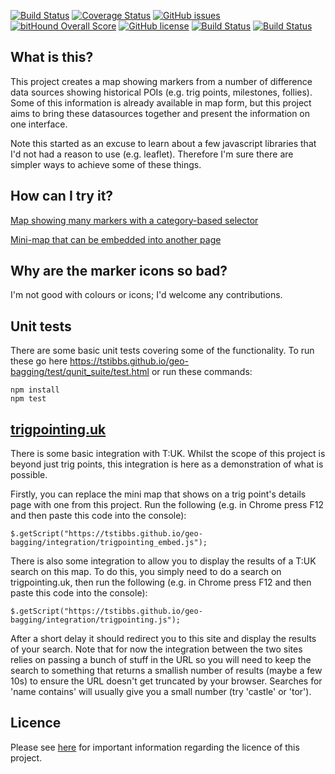 [![Build Status](https://travis-ci.org/tstibbs/geo-bagging.svg?branch=master)](https://travis-ci.org/tstibbs/geo-bagging)
[![Coverage Status](https://coveralls.io/repos/github/tstibbs/geo-bagging/badge.svg?branch=master)](https://coveralls.io/github/tstibbs/geo-bagging?branch=master)
[![GitHub issues](https://img.shields.io/github/issues/tstibbs/geo-bagging.svg)](https://github.com/tstibbs/geo-bagging/issues)
[![bitHound Overall Score](https://www.bithound.io/github/tstibbs/geo-bagging/badges/score.svg)](https://www.bithound.io/github/tstibbs/geo-bagging)
[![GitHub license](https://img.shields.io/badge/license-Apache%202-blue.svg)](https://raw.githubusercontent.com/tstibbs/geo-bagging/master/LICENSE)
[![Build Status](https://saucelabs.com/buildstatus/tstibbs)](https://saucelabs.com/beta/builds/5e191601dd4c46cd9c06b041910365ed)
[![Build Status](https://saucelabs.com/browser-matrix/tstibbs.svg)](https://saucelabs.com/beta/builds/5e191601dd4c46cd9c06b041910365ed)

## What is this?
This project creates a map showing markers from a number of difference data sources showing historical POIs (e.g. trig points, milestones, follies). Some of this information is already available in map form, but this project aims to bring these datasources together and present the information on one interface. 

Note this started as an excuse to learn about a few javascript libraries that I'd not had a reason to use (e.g. leaflet). Therefore I'm sure there are simpler ways to achieve some of these things.

## How can I try it?
[Map showing many markers with a category-based selector](https://tstibbs.github.io/geo-bagging/examples/index.html?datasources=milestones,hills)

[Mini-map that can be embedded into another page](https://tstibbs.github.io/geo-bagging/examples/mini.html)

## Why are the marker icons so bad?
I'm not good with colours or icons; I'd welcome any contributions.

## Unit tests
There are some basic unit tests covering some of the functionality. To run these go here https://tstibbs.github.io/geo-bagging/test/qunit_suite/test.html or run these commands:
```
npm install
npm test
```

## [trigpointing.uk](http://trigpointing.uk)
There is some basic integration with T:UK. Whilst the scope of this project is beyond just trig points, this integration is here as a demonstration of what is possible.

Firstly, you can replace the mini map that shows on a trig point's details page with one from this project. Run the following (e.g. in Chrome press F12 and then paste this code into the console):
```
$.getScript("https://tstibbs.github.io/geo-bagging/integration/trigpointing_embed.js");
```

There is also some integration to allow you to display the results of a T:UK search on this map. To do this, you simply need to do a search on trigpointing.uk, then run the following (e.g. in Chrome press F12 and then paste this code into the console):
```
$.getScript("https://tstibbs.github.io/geo-bagging/integration/trigpointing.js");
```
After a short delay it should redirect you to this site and display the results of your search. Note that for now the integration between the two sites relies on passing a bunch of stuff in the URL so you will need to keep the search to something that returns a smallish number of results (maybe a few 10s) to ensure the URL doesn't get truncated by your browser. Searches for 'name contains' will usually give you a small number (try 'castle' or 'tor').

## Licence
Please see [here](Licences.md) for important information regarding the licence of this project.

